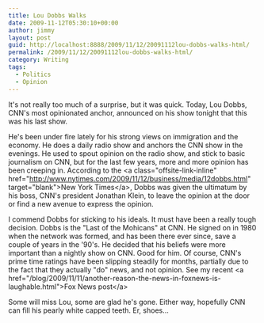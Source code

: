 ```yaml
---
title: Lou Dobbs Walks
date: 2009-11-12T05:30:10+00:00
author: jimmy
layout: post
guid: http://localhost:8888/2009/11/12/20091112lou-dobbs-walks-html/
permalink: /2009/11/12/20091112lou-dobbs-walks-html/
category: Writing
tags:
  - Politics
  - Opinion
---
```


It's not really too much of a surprise, but it was quick.  Today, Lou Dobbs, CNN's most opinionated anchor, announced on his show tonight that this was his last show.  

He's been under fire lately for his strong views on immigration and the economy.  He does a daily radio show and anchors the CNN show in the evenings.  He used to spout opinion on the radio show, and stick to basic journalism on CNN, but for the last few years, more and more opinion has been creeping in.  According to the \<a class="offsite-link-inline" href="http://www.nytimes.com/2009/11/12/business/media/12dobbs.html" target="blank"\>New York Times\</a\>, Dobbs was given the ultimatum by his boss, CNN's president Jonathan Klein, to leave the opinion at the door or find a new avenue to express the opinion. 

I commend Dobbs for sticking to his ideals.  It must have been a really tough decision.  Dobbs is the "Last of the Mohicans" at CNN.  He signed on in 1980 when the network was formed, and has been there ever since, save a couple of years in the '90's.  He decided that his beliefs were more important than a nightly show on CNN.  Good for him.  Of course, CNN's prime time ratings have been slipping steadily for months, partially due to the fact that they actually "do" news, and not opinion.  See my recent \<a href="/blog/2009/11/11/another-reason-the-news-in-foxnews-is-laughable.html"\>Fox News post\</a\>

Some will miss Lou, some are glad he's gone.  Either way, hopefully CNN can fill his pearly white capped teeth.  Er, shoes...
